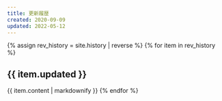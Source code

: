 ```yaml
---
title: 更新履歴
created: 2020-09-09
updated: 2022-05-12
---
```

{% assign rev_history = site.history | reverse %}
{% for item in rev_history %}
## <a name="{{ item.updated }}">{{ item.updated }}</a>
{{ item.content | markdownify }}
{% endfor %}

